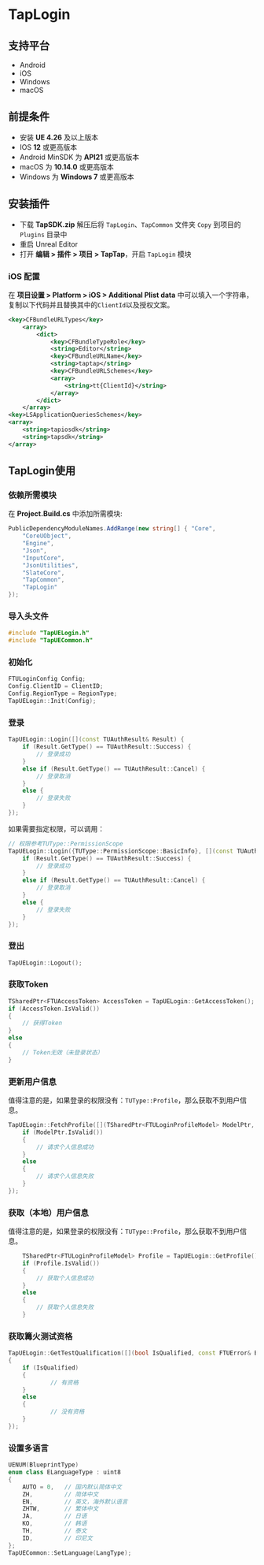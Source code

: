 # TapLogin

## 支持平台

* Android
* iOS
* Windows
* macOS

## 前提条件

* 安装 **UE 4.26** 及以上版本
* IOS **12** 或更高版本 
* Android MinSDK 为 **API21** 或更高版本
* macOS 为 **10.14.0** 或更高版本
* Windows 为 **Windows 7** 或更高版本

## 安装插件

* 下载 **TapSDK.zip** 解压后将 `TapLogin`、`TapCommon` 文件夹 `Copy` 到项目的 `Plugins` 目录中
* 重启 Unreal Editor
* 打开 **编辑 > 插件 > 项目 > TapTap**，开启 `TapLogin` 模块


### iOS 配置

在 **项目设置 > Platform > iOS > Additional Plist data** 中可以填入一个字符串，复制以下代码并且替换其中的`ClientId`以及授权文案。

```xml
<key>CFBundleURLTypes</key>
    <array>
        <dict>
            <key>CFBundleTypeRole</key>
            <string>Editor</string>
            <key>CFBundleURLName</key>
            <string>taptap</string>
            <key>CFBundleURLSchemes</key>
            <array>
                <string>tt{ClientId}</string>
            </array>
        </dict>
    </array>
<key>LSApplicationQueriesSchemes</key>
<array>
    <string>tapiosdk</string>
    <string>tapsdk</string>
</array>
```

## TapLogin使用

### 依赖所需模块
在 **Project.Build.cs** 中添加所需模块:
```c#
PublicDependencyModuleNames.AddRange(new string[] { "Core",
	"CoreUObject",
	"Engine",
	"Json",
	"InputCore",
	"JsonUtilities",
	"SlateCore",
	"TapCommon",
	"TapLogin"
});
```

### 导入头文件
```cpp
#include "TapUELogin.h"
#include "TapUECommon.h"
```

### 初始化
```cpp
FTULoginConfig Config;
Config.ClientID = ClientID;
Config.RegionType = RegionType;
TapUELogin::Init(Config);
```

### 登录
```cpp
TapUELogin::Login([](const TUAuthResult& Result) {
    if (Result.GetType() == TUAuthResult::Success) {
        // 登录成功
    }
    else if (Result.GetType() == TUAuthResult::Cancel) {
        // 登录取消
    }
    else {
        // 登录失败
    }
});
```
如果需要指定权限，可以调用：
```cpp
// 权限参考TUType::PermissionScope
TapUELogin::Login({TUType::PermissionScope::BasicInfo}, [](const TUAuthResult& Result) {
    if (Result.GetType() == TUAuthResult::Success) {
        // 登录成功
    }
    else if (Result.GetType() == TUAuthResult::Cancel) {
        // 登录取消
    }
    else {
        // 登录失败
    }
});
```

### 登出
```cpp
TapUELogin::Logout();
```

### 获取Token
```cpp
TSharedPtr<FTUAccessToken> AccessToken = TapUELogin::GetAccessToken();
if (AccessToken.IsValid())
{
	// 获得Token
}
else
{
	// Token无效（未登录状态）
}
```

### 更新用户信息
值得注意的是，如果登录的权限没有：`TUType::Profile`，那么获取不到用户信息。
```cpp
TapUELogin::FetchProfile([](TSharedPtr<FTULoginProfileModel> ModelPtr, const FTUError& Error) {
	if (ModelPtr.IsValid())
	{
		// 请求个人信息成功
	}
	else
	{
		// 请求个人信息失败
	}
});
```

### 获取（本地）用户信息

值得注意的是，如果登录的权限没有：`TUType::Profile`，那么获取不到用户信息。
```cpp
	TSharedPtr<FTULoginProfileModel> Profile = TapUELogin::GetProfile();
	if (Profile.IsValid())
	{
		// 获取个人信息成功
	}
	else
	{
		// 获取个人信息失败
	}
```

### 获取篝火测试资格

```cpp
TapUELogin::GetTestQualification([](bool IsQualified, const FTUError& Error)
{
	if (IsQualified)
	{
			// 有资格
	}
	else
	{
			// 没有资格
	}
});
```

### 设置多语言
```cpp
UENUM(BlueprintType)
enum class ELanguageType : uint8
{
	AUTO = 0,   // 国内默认简体中文
	ZH,			// 简体中文
	EN,			// 英文，海外默认语言
	ZHTW,		// 繁体中文
	JA,			// 日语
	KO,			// 韩语
	TH,			// 泰文
	ID,			// 印尼文
};
TapUECommon::SetLanguage(LangType);
```






